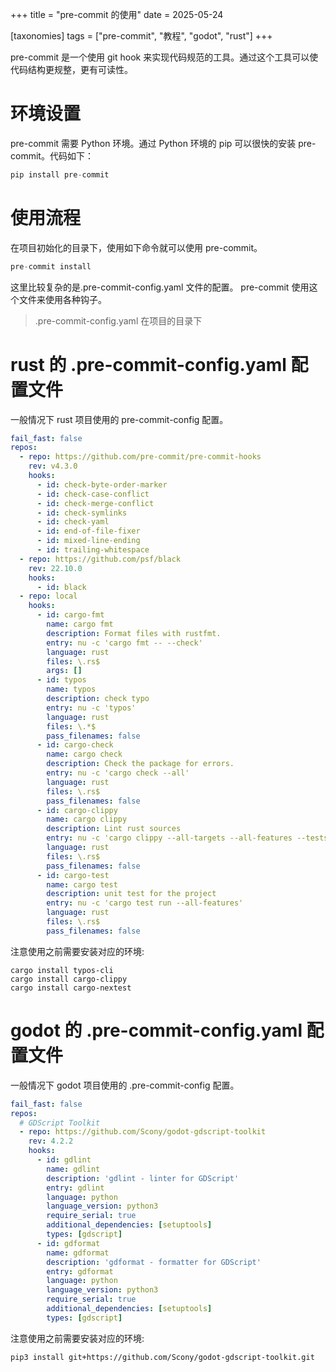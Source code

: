 +++
title = "pre-commit 的使用"
date = 2025-05-24

[taxonomies]
tags = ["pre-commit", "教程", "godot", "rust"]
+++

pre-commit 是一个使用 git hook 来实现代码规范的工具。通过这个工具可以使代码结构更规整，更有可读性。

<!-- more -->

# 环境设置

pre-commit 需要 Python 环境。通过 Python 环境的 pip 可以很快的安装 pre-commit。代码如下：

```python
pip install pre-commit
```

# 使用流程

在项目初始化的目录下，使用如下命令就可以使用 pre-commit。

```python
pre-commit install
```

这里比较复杂的是.pre-commit-config.yaml 文件的配置。
pre-commit 使用这个文件来使用各种钩子。

> .pre-commit-config.yaml 在项目的目录下

# rust 的 .pre-commit-config.yaml 配置文件

一般情况下 rust 项目使用的 pre-commit-config 配置。

```yaml
fail_fast: false
repos:
  - repo: https://github.com/pre-commit/pre-commit-hooks
    rev: v4.3.0
    hooks:
      - id: check-byte-order-marker
      - id: check-case-conflict
      - id: check-merge-conflict
      - id: check-symlinks
      - id: check-yaml
      - id: end-of-file-fixer
      - id: mixed-line-ending
      - id: trailing-whitespace
  - repo: https://github.com/psf/black
    rev: 22.10.0
    hooks:
      - id: black
  - repo: local
    hooks:
      - id: cargo-fmt
        name: cargo fmt
        description: Format files with rustfmt.
        entry: nu -c 'cargo fmt -- --check'
        language: rust
        files: \.rs$
        args: []
      - id: typos
        name: typos
        description: check typo
        entry: nu -c 'typos'
        language: rust
        files: \.*$
        pass_filenames: false
      - id: cargo-check
        name: cargo check
        description: Check the package for errors.
        entry: nu -c 'cargo check --all'
        language: rust
        files: \.rs$
        pass_filenames: false
      - id: cargo-clippy
        name: cargo clippy
        description: Lint rust sources
        entry: nu -c 'cargo clippy --all-targets --all-features --tests --benches -- -D warnings'
        language: rust
        files: \.rs$
        pass_filenames: false
      - id: cargo-test
        name: cargo test
        description: unit test for the project
        entry: nu -c 'cargo test run --all-features'
        language: rust
        files: \.rs$
        pass_filenames: false
```

注意使用之前需要安装对应的环境:

```nu
cargo install typos-cli
cargo install cargo-clippy
cargo install cargo-nextest
```

# godot 的 .pre-commit-config.yaml 配置文件

一般情况下 godot 项目使用的 .pre-commit-config 配置。

```yaml
fail_fast: false
repos:
  # GDScript Toolkit
  - repo: https://github.com/Scony/godot-gdscript-toolkit
    rev: 4.2.2
    hooks:
      - id: gdlint
        name: gdlint
        description: 'gdlint - linter for GDScript'
        entry: gdlint
        language: python
        language_version: python3
        require_serial: true
        additional_dependencies: [setuptools]
        types: [gdscript]
      - id: gdformat
        name: gdformat
        description: 'gdformat - formatter for GDScript'
        entry: gdformat
        language: python
        language_version: python3
        require_serial: true
        additional_dependencies: [setuptools]
        types: [gdscript]
```
注意使用之前需要安装对应的环境:

```nu
pip3 install git+https://github.com/Scony/godot-gdscript-toolkit.git
```
